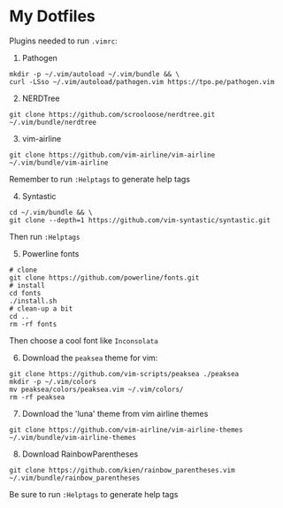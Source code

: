 # My Dotfiles

Plugins needed to run `.vimrc`:

1. Pathogen

```
mkdir -p ~/.vim/autoload ~/.vim/bundle && \
curl -LSso ~/.vim/autoload/pathogen.vim https://tpo.pe/pathogen.vim
```

2. NERDTree

```
git clone https://github.com/scrooloose/nerdtree.git ~/.vim/bundle/nerdtree
```

3. vim-airline

```
git clone https://github.com/vim-airline/vim-airline ~/.vim/bundle/vim-airline
```
Remember to run `:Helptags` to generate help tags

4. Syntastic

```
cd ~/.vim/bundle && \
git clone --depth=1 https://github.com/vim-syntastic/syntastic.git
```
Then run `:Helptags`

5. Powerline fonts

```
# clone
git clone https://github.com/powerline/fonts.git
# install
cd fonts
./install.sh
# clean-up a bit
cd ..
rm -rf fonts
```

Then choose a cool font like `Inconsolata`

6. Download the `peaksea` theme for vim:

```
git clone https://github.com/vim-scripts/peaksea ./peaksea
mkdir -p ~/.vim/colors
mv peaksea/colors/peaksea.vim ~/.vim/colors/
rm -rf peaksea
```

7. Download the 'luna' theme from vim airline themes

```
git clone https://github.com/vim-airline/vim-airline-themes ~/.vim/bundle/vim-airline-themes
```

8. Download RainbowParentheses
```
git clone https://github.com/kien/rainbow_parentheses.vim ~/.vim/bundle/rainbow_parentheses
```

Be sure to run `:Helptags` to generate help tags
